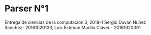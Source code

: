 # Parser N°1
Entrega de ciencias de la computacion 3, 2019-1 Sergio Duvan Nuñez Sanchez- 20161020133, Luis Esteban Murillo Claver - 20161020091 
